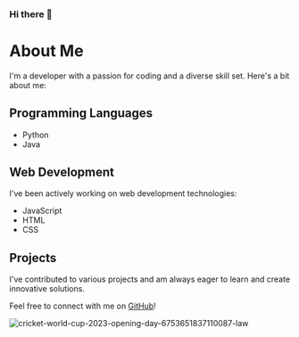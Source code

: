 ### Hi there 👋

<!--
**namanx/namanx** is a ✨ _special_ ✨ repository because its `README.md` (this file) appears on your GitHub profile.

Here are some ideas to get you started:

- 🔭 I’m currently working on ...
- 🌱 I’m currently learning ...
- 👯 I’m looking to collaborate on ...
- 🤔 I’m looking for help with ...
- 💬 Ask me about ...
- 📫 How to reach me: ...
- 😄 Pronouns: ...
- ⚡ Fun fact: ...
-->


# About Me

I'm a developer with a passion for coding and a diverse skill set. Here's a bit about me:

## Programming Languages
- Python
- Java

## Web Development
I've been actively working on web development technologies:

- JavaScript
- HTML
- CSS

## Projects
I've contributed to various projects and am always eager to learn and create innovative solutions.

Feel free to connect with me on [GitHub](https://github.com/namanx)!


![cricket-world-cup-2023-opening-day-6753651837110087-law](https://github.com/namanx/namanx/assets/94428936/a8801592-5ca3-4304-a054-98e04b7952b0)

